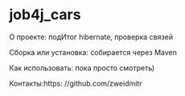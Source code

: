 # job4j_cars
О проекте: подИтог hibernate, проверка связей

Сборка или установка:
собирается через Maven

Как использовать: пока просто смотреть)

Контакты:https:
//github.com/zweidmitr